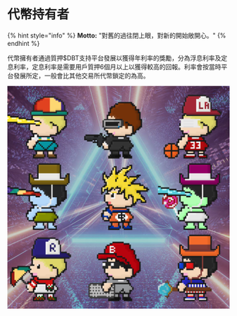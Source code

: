# 代幣持有者

{% hint style="info" %}
**Motto:** "對舊的過往閉上眼，對新的開始敞開心。"
{% endhint %}

代幣擁有者通過質押$DBT支持平台發展以獲得年利率的獎勵，分為浮息利率及定息利率，定息利率是需要用戶質押6個月以上以獲得較高的回報。利率會按當時平台發展所定，一般會比其他交易所代幣鎖定的為高。

![](<../.gitbook/assets/Instagram post - 8-3.png>)
